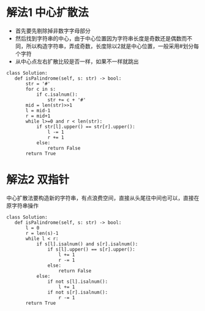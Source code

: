 # 解法1 中心扩散法
 - 首先要先剔除掉非数字字母部分
 - 然后找到字符串的中心，由于中心位置因为字符串长度是奇数还是偶数而不同，所以构造字符串，弄成奇数，长度除以2就是中心位置，一般采用#划分每个字符
 - 从中心点左右扩散比较是否一样，如果不一样就跳出
 ```
 class Solution:
    def isPalindrome(self, s: str) -> bool:
        str = '#'
        for c in s:
            if c.isalnum():
                str += c + '#'
        mid = len(str)>>1
        l = mid-1
        r = mid+1
        while l>=0 and r < len(str):
            if str[l].upper() == str[r].upper():
                l -= 1
                r += 1
            else:
                return False
        return True
 ```
 
 
 # 解法2 双指针
 中心扩散法要构造新的字符串，有点浪费空间，直接从头尾往中间也可以，直接在原字符串操作
 ```
 class Solution:
    def isPalindrome(self, s: str) -> bool:
        l = 0
        r = len(s)-1
        while l < r:
            if s[l].isalnum() and s[r].isalnum():
                if s[l].upper() == s[r].upper():
                    l += 1
                    r -= 1
                else:
                    return False
            else:
                if not s[l].isalnum():
                    l += 1
                if not s[r].isalnum():
                    r -= 1
        return True
 ```